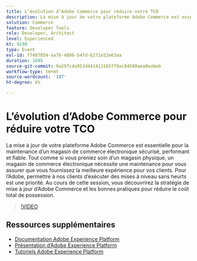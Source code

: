 ```yaml
---
title: L’évolution d’Adobe Commerce pour réduire votre TCO
description: La mise à jour de votre plateforme Adobe Commerce est essentielle pour la maintenance d’un magasin de commerce électronique sécurisé, performant et fiable. Tout comme si vous preniez soin d’un magasin physique, un magasin de commerce électronique nécessite une maintenance pour vous assurer que vous fournissez la meilleure expérience pour vos clients.  Pour l’Adobe, permettre à nos clients d’exécuter des mises à niveau sans heurts est une priorité. Au cours de cette session, vous découvrirez la stratégie de mise à jour d’Adobe Commerce et les bonnes pratiques pour réduire le coût total de possession.
solution: Commerce
feature: Developer Tools
role: Developer, Architect
level: Experienced
kt: 9198
type: Event
exl-id: f7407854-aa76-4006-b4fd-b271e52e63aa
duration: 1695
source-git-commit: 9a297cda953d4414131657f9ac84580aea0eabeb
workflow-type: tm+mt
source-wordcount: '197'
ht-degree: 6%

---
```


# L’évolution d’Adobe Commerce pour réduire votre TCO

La mise à jour de votre plateforme Adobe Commerce est essentielle pour la maintenance d’un magasin de commerce électronique sécurisé, performant et fiable. Tout comme si vous preniez soin d’un magasin physique, un magasin de commerce électronique nécessite une maintenance pour vous assurer que vous fournissez la meilleure expérience pour vos clients.  Pour l’Adobe, permettre à nos clients d’exécuter des mises à niveau sans heurts est une priorité. Au cours de cette session, vous découvrirez la stratégie de mise à jour d’Adobe Commerce et les bonnes pratiques pour réduire le coût total de possession.

>[!VIDEO](https://video.tv.adobe.com/v/337765/?quality=12&learn=on&hidetitle=true)

## Ressources supplémentaires

- [Documentation Adobe Experience Platform](https://experienceleague.adobe.com/docs/experience-platform.html?lang=fr)
- [Présentation d’Adobe Experience Platform](https://experienceleague.adobe.com/docs/experience-platform/landing/home.html?lang=fr)
- [Tutoriels Adobe Experience Platform](https://experienceleague.adobe.com/docs/platform-learn/tutorials/overview.html?lang=fr)
